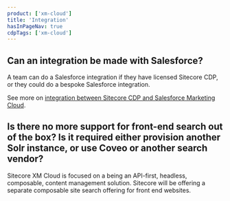 ```yaml
---
product: ['xm-cloud']
title: 'Integration'
hasInPageNav: true
cdpTags: ['xm-cloud']
---
```


## Can an integration be made with Salesforce?

A team can do a Salesforce integration if they have licensed Sitecore CDP, or they could do a bespoke Salesforce integration.

See more on [integration between Sitecore CDP and Salesforce Marketing Cloud](https://www.sitecore.com/products/marketplace/tap/cdp/sitecore-cdp-connector-for-salesforce-marketing-cloud).

## Is there no more support for front-end search out of the box? Is it required either provision another Solr instance, or use Coveo or another search vendor?

Sitecore XM Cloud is focused on a being an API-first, headless, composable, content management solution. Sitecore will be offering a separate composable site search offering for front end websites.
